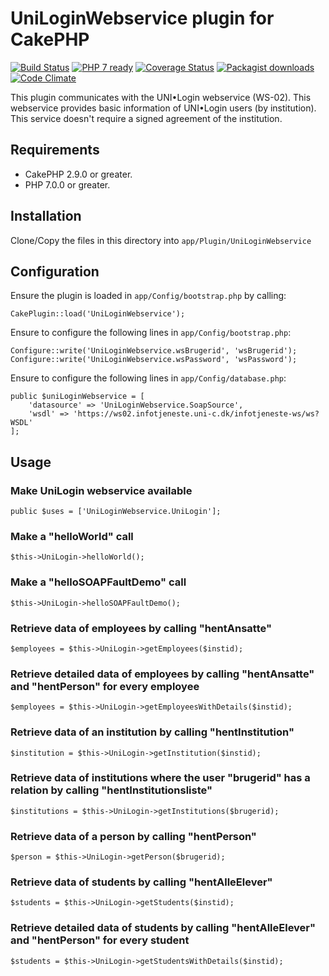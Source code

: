 # UniLoginWebservice plugin for CakePHP

[![Build Status](https://travis-ci.org/Oefenweb/cakephp-uni-login-webservice.png?branch=master)](https://travis-ci.org/Oefenweb/cakephp-uni-login-webservice)
[![PHP 7 ready](http://php7ready.timesplinter.ch/Oefenweb/cakephp-uni-login-webservice/badge.svg)](https://travis-ci.org/Oefenweb/cakephp-uni-login-webservice)
[![Coverage Status](https://codecov.io/gh/Oefenweb/cakephp-uni-login-webservice/branch/master/graph/badge.svg)](https://codecov.io/gh/Oefenweb/cakephp-uni-login-webservice)
[![Packagist downloads](http://img.shields.io/packagist/dt/Oefenweb/cakephp-uni-login-webservice.svg)](https://packagist.org/packages/oefenweb/cakephp-uni-login-webservice)
[![Code Climate](https://codeclimate.com/github/Oefenweb/cakephp-uni-login-webservice/badges/gpa.svg)](https://codeclimate.com/github/Oefenweb/cakephp-uni-login-webservice)

This plugin communicates with the UNI•Login webservice (WS-02). This webservice provides basic information of UNI•Login
users (by institution). This service doesn't require a signed agreement of the institution.

## Requirements

* CakePHP 2.9.0 or greater.
* PHP 7.0.0 or greater.

## Installation

Clone/Copy the files in this directory into `app/Plugin/UniLoginWebservice`

## Configuration

Ensure the plugin is loaded in `app/Config/bootstrap.php` by calling:

```
CakePlugin::load('UniLoginWebservice');
```

Ensure to configure the following lines in `app/Config/bootstrap.php`:

```
Configure::write('UniLoginWebservice.wsBrugerid', 'wsBrugerid');
Configure::write('UniLoginWebservice.wsPassword', 'wsPassword');
```


Ensure to configure the following lines in `app/Config/database.php`:

```
public $uniLoginWebservice = [
	'datasource' => 'UniLoginWebservice.SoapSource',
	'wsdl' => 'https://ws02.infotjeneste.uni-c.dk/infotjeneste-ws/ws?WSDL'
];
```

## Usage

### Make UniLogin webservice available

```
public $uses = ['UniLoginWebservice.UniLogin'];
```

### Make a "helloWorld" call

```
$this->UniLogin->helloWorld();
```

### Make a "helloSOAPFaultDemo" call

```
$this->UniLogin->helloSOAPFaultDemo();
```

### Retrieve data of employees by calling "hentAnsatte"

```
$employees = $this->UniLogin->getEmployees($instid);
```

### Retrieve detailed data of employees by calling "hentAnsatte" and "hentPerson" for every employee

```
$employees = $this->UniLogin->getEmployeesWithDetails($instid);
```

### Retrieve data of an institution by calling "hentInstitution"

```
$institution = $this->UniLogin->getInstitution($instid);
```

### Retrieve data of institutions where the user "brugerid" has a relation by calling "hentInstitutionsliste"

```
$institutions = $this->UniLogin->getInstitutions($brugerid);
```

### Retrieve data of a person by calling "hentPerson"

```
$person = $this->UniLogin->getPerson($brugerid);
```

### Retrieve data of students by calling "hentAlleElever"

```
$students = $this->UniLogin->getStudents($instid);
```

### Retrieve detailed data of students by calling "hentAlleElever" and "hentPerson" for every student

```
$students = $this->UniLogin->getStudentsWithDetails($instid);
```
